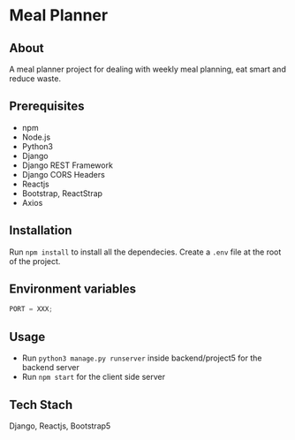 # Meal Planner

## About

A meal planner project for dealing with weekly meal planning, eat smart and reduce waste.

## Prerequisites

-   npm
-   Node.js
-   Python3
-   Django
-   Django REST Framework
-   Django CORS Headers
-   Reactjs
-   Bootstrap, ReactStrap
-   Axios

## Installation

Run `npm install` to install all the dependecies.
Create a `.env` file at the root of the project.

## Environment variables

```javascript
PORT = XXX;
```

## Usage

-   Run `python3 manage.py runserver` inside backend/project5 for the backend server
-   Run `npm start` for the client side server

## Tech Stach

Django, Reactjs, Bootstrap5
